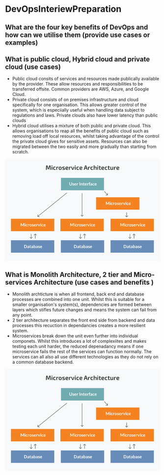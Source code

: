 # DevOpsInteriewPreparation

## What are the four key benefits of DevOps and how can we utilise them (provide use cases or examples)

## What is public cloud, Hybrid cloud and private cloud (use cases)
- Public cloud consits of services and resources made publically available by the provider. These allow resources and responsibilities to be transferred offsite. Common providers are AWS, Azure, and Google Cloud.
- Private cloud consists of on premises infrastructure and cloud specifically for one organisation. This allows greater control of the system, which is especiially useful when handling data subject to regulations and laws. Private clouds also have lower latency than public clouds
- Hybrid cloud utilises a mixture of both public and private cloud. This allows organisations to reap all the benefits of public cloud such as removing load off local resources, whilst taking advantage of the control the private cloud gives for sensitive assets. Resources can also be migrated between the two easily and more gradually than starting from scratch.

![Types of cloud](https://github.com/jackingham/DevOpsInteriewPreparation/blob/main/image.png?raw=true)



## What is Monolith Architecture, 2 tier and Micro-services Architecture (use cases and benefits )

- Monolith archticture is when all frontend, back end and database processes are combined into one unit. Whilst this is suitable for a smaller organisation's system(s), dependencies are formed between layers which stifles future changes and means the system can fail from any point.
- 2 tier architecture separates the front end side from backend and data processes this recuction in dependancies creates a more resilient system.
- Microservices break down the unit even further into individual componets. Whilst this introduces a lot of complexiites and makes testing each unit harder, the reduced depenadancy means if one microservice fails the rest of the services can function normally. The services can all also all use different technologies as they do not rely on a common database backend.

![Microservices](https://github.com/jackingham/DevOpsInteriewPreparation/blob/main/microservices.jpg?raw=true)


